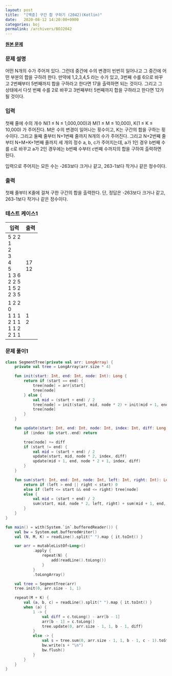 ```yaml
---
layout: post
title:  "[백준] 구간 합 구하기 (2042)(Kotlin)"
date:   2020-08-12 14:20:00+0900
categories: boj
permalink: /archivers/BOJ2042
---
```


**[원본 문제](https://www.acmicpc.net/problem/2042)**

### 문제 설명

어떤 N개의 수가 주어져 있다. 그런데 중간에 수의 변경이 빈번히 일어나고 그 중간에 어떤 부분의 합을 구하려 한다. 만약에 1,2,3,4,5 라는 수가 있고, 3번째 수를 6으로 바꾸고 2번째부터 5번째까지 합을 구하라고 한다면 17을 출력하면 되는 것이다. 그리고 그 상태에서 다섯 번째 수를 2로 바꾸고 3번째부터 5번째까지 합을 구하라고 한다면 12가 될 것이다.


### 입력

첫째 줄에 수의 개수 N(1 ≤ N ≤ 1,000,000)과 M(1 ≤ M ≤ 10,000), K(1 ≤ K ≤ 10,000) 가 주어진다. M은 수의 변경이 일어나는 횟수이고, K는 구간의 합을 구하는 횟수이다. 그리고 둘째 줄부터 N\+1번째 줄까지 N개의 수가 주어진다. 그리고 N\+2번째 줄부터 N\+M\+K\+1번째 줄까지 세 개의 정수 a, b, c가 주어지는데, a가 1인 경우 b번째 수를 c로 바꾸고 a가 2인 경우에는 b번째 수부터 c번째 수까지의 합을 구하여 출력하면 된다.

입력으로 주어지는 모든 수는 \-263보다 크거나 같고, 263\-1보다 작거나 같은 정수이다.

### 출력

첫째 줄부터 K줄에 걸쳐 구한 구간의 합을 출력한다. 단, 정답은 \-263보다 크거나 같고, 263\-1보다 작거나 같은 정수이다.

### 테스트 케이스1

|입력|출력|
|-----|-----|
|5 2 2<br>1<br>2<br>3<br>4<br>5<br>1 3 6<br>2 2 5<br>1 5 2<br>2 3 5|17<br>12|
|1 2 2<br>0<br>1 1 1<br>2 1 1<br>1 1 2<br>2 1 1|1<br>2|


### 문제 풀이1

```kotlin
class SegmentTree(private val arr: LongArray) {
    private val tree = LongArray(arr.size * 4)

    fun init(start: Int, end: Int, node: Int): Long {
        return if (start == end) {
            tree[node] = arr[start]
            tree[node]
        } else {
            val mid = (start + end) / 2
            tree[node] = init(start, mid, node * 2) + init(mid + 1, end, node * 2 + 1)
            tree[node]
        }
    }

    fun update(start: Int, end: Int, node: Int, index: Int, diff: Long) {
        if (index !in start..end) return

        tree[node] += diff
        if (start != end) {
            val mid = (start + end) / 2
            update(start, mid, node * 2, index, diff)
            update(mid + 1, end, node * 2 + 1, index, diff)
        }
    }

    fun sum(start: Int, end: Int, node: Int, left: Int, right: Int): Long {
        return if (left > end || right < start) 0
        else if (left <= start && end <= right) tree[node]
        else {
            val mid = (start + end) / 2
            sum(start, mid, node * 2, left, right) + sum(mid + 1, end, node * 2 + 1, left, right)
        }
    }
}

fun main() = with(System.`in`.bufferedReader()) {
    val bw = System.out.bufferedWriter()
    val (N, M, K) = readLine().split(" ").map { it.toInt() }

    var arr = mutableListOf<Long>()
            .apply {
                repeat(N) {
                    add(readLine().toLong())
                }
            }
            .toLongArray()

    val tree = SegmentTree(arr)
    tree.init(0, arr.size - 1, 1)

    repeat(M + K) {
        val (a, b, c) = readLine().split(" ").map { it.toInt() }
        when (a) {
            1 -> {
                val diff = c.toLong() - arr[b - 1]
                arr[b - 1] = c.toLong()
                tree.update(0, arr.size - 1, 1, b - 1, diff)
            }
            else -> {
                val s = tree.sum(0, arr.size - 1, 1, b - 1, c - 1).toString()
                bw.write(s + "\n")
                bw.flush()
            }
        }
    }
}
```
